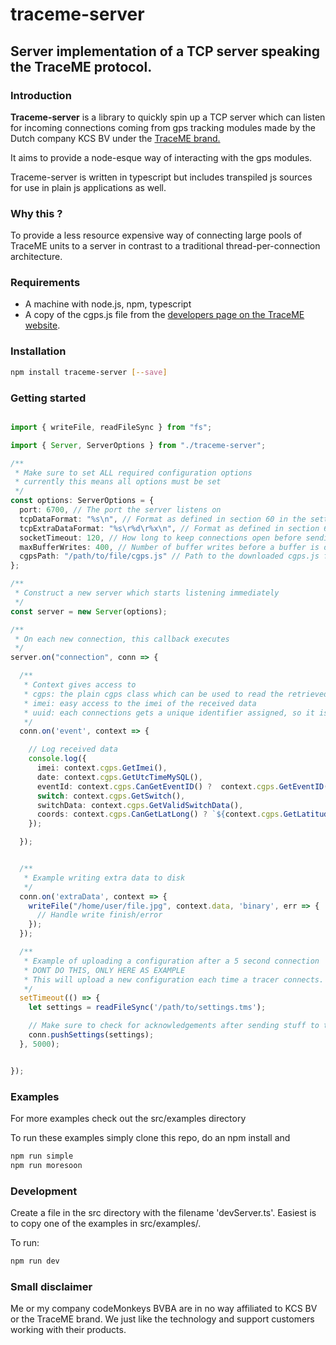 # traceme-server

## Server implementation of a TCP server speaking the TraceME protocol.

### Introduction

**Traceme-server** is a library to quickly spin up a TCP server which can listen for incoming connections coming from gps tracking modules made by the Dutch company KCS BV under the [TraceME brand.](https://trace.me/)

It aims to provide a node-esque way of interacting with the gps modules.

Traceme-server is written in typescript but includes transpiled js sources for use in plain js applications as well.


### Why this ?

To provide a less resource expensive way of connecting large pools of TraceME units to a server in contrast to a traditional thread-per-connection architecture.

### Requirements

 - A machine with node.js, npm, typescript
 - A copy of the cgps.js file from the [developers page on the TraceME website](https://trace.me/index.asp?page=devinfo).

### Installation

```bash
npm install traceme-server [--save]
```

### Getting started


```typescript

import { writeFile, readFileSync } from "fs";

import { Server, ServerOptions } from "./traceme-server";

/**
 * Make sure to set ALL required configuration options
 * currently this means all options must be set
 */
const options: ServerOptions = {
  port: 6700, // The port the server listens on
  tcpDataFormat: "%s\n", // Format as defined in section 60 in the settings app.
  tcpExtraDataFormat: "%s\r%d\r%x\n", // Format as defined in section 60 in the settings app.
  socketTimeout: 120, // How long to keep connections open before sending a FIN
  maxBufferWrites: 400, // Number of buffer writes before a buffer is discarded ( make this small if you don't expect extraTcpData )
  cgpsPath: "/path/to/file/cgps.js" // Path to the downloaded cgps.js file
};

/**
 * Construct a new server which starts listening immediately
 */
const server = new Server(options);

/**
 * On each new connection, this callback executes
 */
server.on("connection", conn => {

  /**
   * Context gives access to
   * cgps: the plain cgps class which can be used to read the retrieved data
   * imei: easy access to the imei of the received data
   * uuid: each connections gets a unique identifier assigned, so it is easy to track connections in logfiles, etc.
   */
  conn.on('event', context => {

    // Log received data
    console.log({
      imei: context.cgps.GetImei(),
      date: context.cgps.GetUtcTimeMySQL(),
      eventId: context.cgps.CanGetEventID() ?  context.cgps.GetEventID() : null,
      switch: context.cgps.GetSwitch(),
      switchData: context.cgps.GetValidSwitchData(),
      coords: context.cgps.CanGetLatLong() ? `${context.cgps.GetLatitudeFloat()}, ${context.cgps.GetLongitudeFloat()}` : null
    });

  });


  /**
   * Example writing extra data to disk
   */
  conn.on('extraData', context => {
    writeFile("/home/user/file.jpg", context.data, 'binary', err => {
      // Handle write finish/error
    });
  });

  /**
   * Example of uploading a configuration after a 5 second connection
   * DONT DO THIS, ONLY HERE AS EXAMPLE
   * This will upload a new configuration each time a tracer connects.
   */
  setTimeout(() => {
    let settings = readFileSync('/path/to/settings.tms');

    // Make sure to check for acknowledgements after sending stuff to the module
    conn.pushSettings(settings);
  }, 5000);


});

```


### Examples

For more examples check out the src/examples directory

To run these examples simply clone this repo, do an npm install and

```bash
npm run simple
npm run moresoon
```


### Development

Create a file in the src directory with the filename 'devServer.ts'. Easiest is to copy one of the examples in src/examples/.

To run:

```bash
npm run dev
```


### Small disclaimer

Me or my company codeMonkeys BVBA are in no way affiliated to KCS BV or the TraceME brand. We just like the technology and support customers working with their products.




